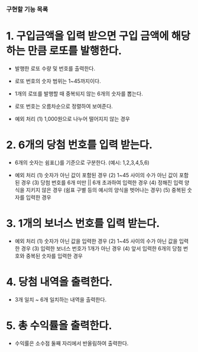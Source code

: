 ### 구현할 기능 목록

# 1. 구입금액을 입력 받으면 구입 금액에 해당하는 만큼 로또를 발행한다.

- 발행한 로또 수량 및 번호를 출력한다.
- 로또 번호의 숫자 범위는 1~45까지이다.
- 1개의 로또를 발행할 때 중복되지 않는 6개의 숫자를 뽑는다.
- 로또 번호는 오름차순으로 정렬하여 보여준다.

- 예외 처리
  (1) 1,000원으로 나누어 떨어지지 않는 경우

# 2. 6개의 당첨 번호를 입력 받는다.

- 6개의 숫자는 쉼표(,)를 기준으로 구분한다. (예시: 1,2,3,4,5,6)

- 예외 처리
  (1) 숫자가 아닌 값이 포함된 경우
  (2) 1~45 사이의 수가 아닌 값이 포함된 경우
  (3) 당첨 번호를 6개 미만 || 6개 초과하여 입력한 경우
  (4) 정해진 입력 양식을 지키지 않은 경우 (쉼표 구별 등의 예시의 양식을 벗어나는 경우)
  (5) 중복된 숫자를 입력한 경우

# 3. 1개의 보너스 번호를 입력 받는다.

- 예외 처리
  (1) 숫자가 아닌 값을 입력한 경우
  (2) 1~45 사이의 수가 아닌 값을 입력한 경우
  (3) 입력한 보너스 번호가 1개가 아닌 경우
  (4) 앞서 입력한 6개의 당첨 번호와 중복된 숫자를 입력한 경우

# 4. 당첨 내역을 출력한다.

- 3개 일치 ~ 6개 일치하는 내역을 출력한다.

# 5. 총 수익률을 출력한다.

- 수익률은 소수점 둘째 자리에서 반올림하여 출력한다.
